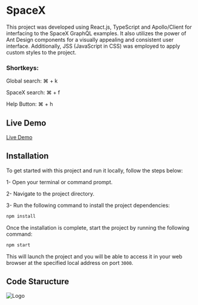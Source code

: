 # SpaceX

This project was developed using React.js, TypeScript and Apollo/Client for interfacing to the SpaceX GraphQL examples. It also utilizes the power of Ant Design components for a visually appealing and consistent user interface. Additionally, JSS (JavaScript in CSS) was employed to apply custom styles to the project.

### Shortkeys:

Global search: ⌘ + k

SpaceX search: ⌘ + f

Help Button: ⌘ + h

## Live Demo

[Live Demo](https://horizon.vercel.app/)

## Installation

To get started with this project and run it locally, follow the steps below:

1- Open your terminal or command prompt.

2- Navigate to the project directory.

3- Run the following command to install the project dependencies:

```bash
npm install
```

Once the installation is complete, start the project by running the following command:

```bash
npm start
```

This will launch the project and you will be able to access it in your web browser at the specified local address on port `3000`.

## Code Staructure

![Logo](https://i.ibb.co/CPhF94D/Screenshot-2023-06-02-at-11-43-14-AM.png)
